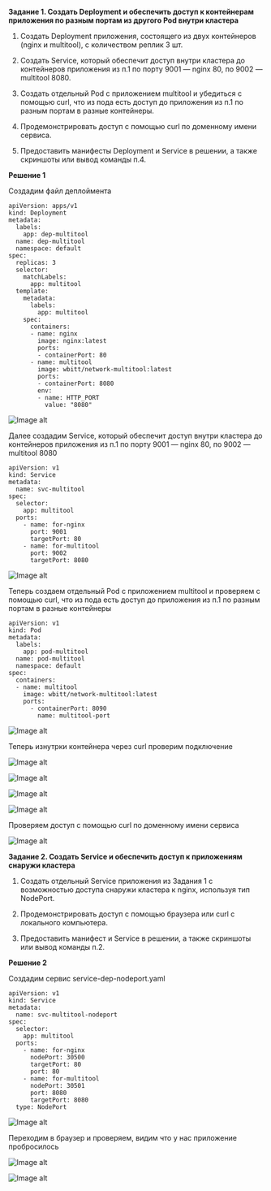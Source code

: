 **Задание 1. Создать Deployment и обеспечить доступ к контейнерам приложения по разным портам из другого Pod внутри кластера**

1. Создать Deployment приложения, состоящего из двух контейнеров (nginx и multitool), с количеством реплик 3 шт.

2. Создать Service, который обеспечит доступ внутри кластера до контейнеров приложения из п.1 по порту 9001 — nginx 80, по 9002 — multitool 8080.

3. Создать отдельный Pod с приложением multitool и убедиться с помощью curl, что из пода есть доступ до приложения из п.1 по разным портам в разные контейнеры.

4. Продемонстрировать доступ с помощью curl по доменному имени сервиса.

5. Предоставить манифесты Deployment и Service в решении, а также скриншоты или вывод команды п.4.




**Решение 1**

Создадим файл деплоймента

```
apiVersion: apps/v1
kind: Deployment
metadata:
  labels:
    app: dep-multitool
  name: dep-multitool
  namespace: default
spec:
  replicas: 3
  selector:
    matchLabels:
      app: multitool
  template:
    metadata:
      labels:
        app: multitool
    spec:
      containers:
      - name: nginx
        image: nginx:latest
        ports:
        - containerPort: 80
      - name: multitool
        image: wbitt/network-multitool:latest
        ports:
        - containerPort: 8080
        env:
        - name: HTTP_PORT
          value: "8080"
```

![Image alt](https://github.com/mezhibo/kubernetes4/blob/c2e77f203614557ece29ee3d2c99e977527fde08/IMG/1.jpg)

Далее создадим Service, который обеспечит доступ внутри кластера до контейнеров приложения из п.1 по порту 9001 — nginx 80, по 9002 — multitool 8080

```
apiVersion: v1
kind: Service
metadata:
  name: svc-multitool
spec:
  selector:
    app: multitool
  ports:
    - name: for-nginx
      port: 9001
      targetPort: 80
    - name: for-multitool
      port: 9002
      targetPort: 8080
```

![Image alt](https://github.com/mezhibo/kubernetes4/blob/c2e77f203614557ece29ee3d2c99e977527fde08/IMG/2.jpg)



Теперь создаем отдельный Pod с приложением multitool и проверяем с помощью curl, что из пода есть доступ до приложения из п.1 по разным портам в разные контейнеры 


```
apiVersion: v1
kind: Pod
metadata:
  labels:
    app: pod-multitool
  name: pod-multitool
  namespace: default
spec:
  containers:
  - name: multitool
    image: wbitt/network-multitool:latest
    ports:
      - containerPort: 8090
        name: multitool-port
```


![Image alt](https://github.com/mezhibo/kubernetes4/blob/c2e77f203614557ece29ee3d2c99e977527fde08/IMG/3.jpg)


Теперь изнутрки контейнера через curl проверим подключение

![Image alt](https://github.com/mezhibo/kubernetes4/blob/c2e77f203614557ece29ee3d2c99e977527fde08/IMG/4.jpg)

![Image alt](https://github.com/mezhibo/kubernetes4/blob/c2e77f203614557ece29ee3d2c99e977527fde08/IMG/5.jpg)


![Image alt](https://github.com/mezhibo/kubernetes4/blob/c2e77f203614557ece29ee3d2c99e977527fde08/IMG/6.jpg)


![Image alt](https://github.com/mezhibo/kubernetes4/blob/c2e77f203614557ece29ee3d2c99e977527fde08/IMG/7.jpg)


Проверяем доступ с помощью curl по доменному имени сервиса

![Image alt](https://github.com/mezhibo/kubernetes4/blob/c2e77f203614557ece29ee3d2c99e977527fde08/IMG/8.jpg)



**Задание 2. Создать Service и обеспечить доступ к приложениям снаружи кластера**

1. Создать отдельный Service приложения из Задания 1 с возможностью доступа снаружи кластера к nginx, используя тип NodePort.

2. Продемонстрировать доступ с помощью браузера или curl с локального компьютера.

3. Предоставить манифест и Service в решении, а также скриншоты или вывод команды п.2.


**Решение 2**


Создадим сервис service-dep-nodeport.yaml


```
apiVersion: v1
kind: Service
metadata:
  name: svc-multitool-nodeport
spec:
  selector:
    app: multitool
  ports:
    - name: for-nginx
      nodePort: 30500
      targetPort: 80
      port: 80
    - name: for-multitool
      nodePort: 30501
      port: 8080
      targetPort: 8080
  type: NodePort
```

![Image alt](https://github.com/mezhibo/kubernetes4/blob/9fcdbac7e0550f31c19a0e442089715a1a68d49c/IMG/9.jpg)


Переходим в браузер и проверяем, видим что у нас приложение пробросилось

![Image alt](https://github.com/mezhibo/kubernetes4/blob/9fcdbac7e0550f31c19a0e442089715a1a68d49c/IMG/10.jpg)

![Image alt](https://github.com/mezhibo/kubernetes4/blob/9fcdbac7e0550f31c19a0e442089715a1a68d49c/IMG/11.jpg)
